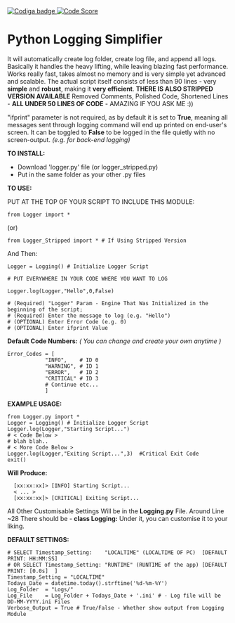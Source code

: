 <a href="https://app.codiga.io/public/user/github/WarBringerLT">
   <img src="https://app.codiga.io/public/badge/user/github/WarBringerLT" alt="Codiga badge" />
</a>

<a href="https://app.codiga.io/public/user/github/WarBringerLT">
   <img src="https://api.codiga.io/project/33752/score/svg" alt="Code Score" />
</a>

# Python Logging Simplifier
It will automatically create log folder, create log file, and append all logs.
Basically it handles the heavy lifting, while leaving blazing fast performance.
Works really fast, takes almost no memory and is very simple yet advanced and scalable.
The actual script itself consists of less than 90 lines - very **simple** 
and **robust**, making it **very efficient**.
**THERE IS ALSO STRIPPED VERSION AVAILABLE** Removed Comments, Polished Code, Shortened Lines - **ALL UNDER 50 LINES OF CODE** - AMAZING IF YOU ASK ME :))


"ifprint" parameter is not required, as by default it is set to **True**, meaning all messages
sent through logging command will end up printed on end-user's screen. It can be toggled to 
**False** to be logged in the file quietly with no screen-output. *(e.g. for back-end logging)*


**TO INSTALL:**
- Download 'logger.py' file (or logger_stripped.py)
- Put in the same folder as your other .py files

**TO USE:**

PUT AT THE TOP OF YOUR SCRIPT TO INCLUDE THIS MODULE:

	from Logger import *
(or)

	from Logger_Stripped import * # If Using Stripped Version    

And Then:

	Logger = Logging() # Initialize Logger Script

	# PUT EVERYWHERE IN YOUR CODE WHERE YOU WANT TO LOG
	
	Logger.log(Logger,"Hello",0,False) 
	
	# (Required) "Logger" Param - Engine That Was Initialized in the beginning of the script;
	# (Required) Enter the message to log (e.g. "Hello")
	# (OPTIONAL) Enter Error Code (e.g. 0)
	# (OPTIONAL) Enter ifprint Value

**Default Code Numbers:**
*( You can change and create your own anytime )*

    Error_Codes = [
                "INFO",    # ID 0
                "WARNING", # ID 1
                "ERROR",   # ID 2
                "CRITICAL" # ID 3
                # Continue etc...
                ]

**EXAMPLE USAGE:**

    from Logger.py import *
    Logger = Logging() # Initialize Logger Script
    Logger.log(Logger,"Starting Script...") 
    # < Code Below > 
    # blah blah..
    # < More Code Below >
    Logger.log(Logger,"Exiting Script...",3)  #Critical Exit Code
    exit()

**Will Produce:**

      [xx:xx:xx]> [INFO] Starting Script...
      < ... >
      [xx:xx:xx]> [CRITICAL] Exiting Script...
      
      
All Other Customisable Settings Will be in the **Logging.py** File.
Around Line ~28 There should be - **class Logging:** 
Under it, you can customise it to your liking.


**DEFAULT SETTINGS:**

    # SELECT Timestamp_Setting:    "LOCALTIME" (LOCALTIME OF PC)  [DEFAULT PRINT: HH:MM:SS]
    # OR SELECT Timestamp_Setting: "RUNTIME" (RUNTIME of the app) [DEFAULT PRINT: [0.0s]  ]
    Timestamp_Setting = "LOCALTIME"
    Todays_Date = datetime.today().strftime('%d-%m-%Y')
    Log_Folder  = "Logs/"
    Log_File    = Log_Folder + Todays_Date + '.ini' # - Log file will be DD-MM-YYYY.ini Files 
    Verbose_Output = True # True/False - Whether show output from Logging Module
    
